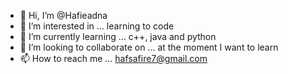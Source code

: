 - 👋 Hi, I’m @Hafieadna
- 👀 I’m interested in ... learning to code
- 🌱 I’m currently learning ... c++, java and python
- 💞️ I’m looking to collaborate on ...  at the moment I want to learn 
- 📫 How to reach me ... hafsafire7@gmail.com

<!---
Hafieadna/Hafieadna is a ✨ special ✨ repository because its `README.md` (this file) appears on your GitHub profile.
You can click the Preview link to take a look at your changes.
--->
